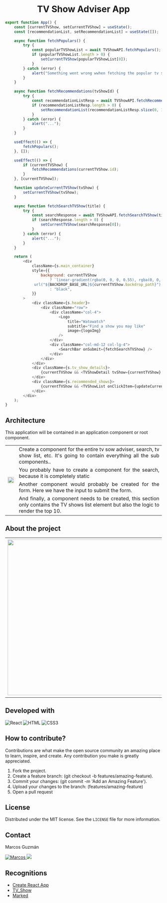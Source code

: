 <h1 align="center">TV Show Adviser App</h1>

```javascript
export function App() {
    const [currentTVShow, setCurrentTVShow] = useState();
    const [recommendationList, setRecommendationList] = useState([]);

    async function fetchPopulars() {
        try {
            const popularTVShowList = await TVShowAPI.fetchPopulars();
            if (popularTVShowList.length > 0) {
                setCurrentTVShow(popularTVShowList[0]);
            }
        } catch (error) {
            alert("Something went wrong wwhen fetching the popular tv shows");
        }
    }

    async function fetchRecommendations(tvShowId) {
        try {
            const recommendationListResp = await TVShowAPI.fetchRecommendations(tvShowId);
            if (recommendationListResp.length > 0) {
                setRecommendationList(recommendationListResp.slice(0, 10));
            }
        } catch (error) {
            alert("...");
        }
    }

    useEffect(() => {
        fetchPopulars();
    }, []);

    useEffect(() => {
        if (currentTVShow) {
            fetchRecommendations(currentTVShow.id);
        }
    }, [currentTVShow]);

    function updateCurrentTVShow(tvShow) {
        setCurrentTVShow(tvShow);
    }

    async function fetchSearchTVShow(title) {
        try {
            const searchResponse = await TVShowAPI.fetchSearchTVShow(title);
            if (searchResponse.length > 0) {
                setCurrentTVShow(searchResponse[0]);
            }
        } catch (error) {
            alert("...");
        }
    }

    return (
        <div
            className={s.main_container}
            style={{
                background: currentTVShow
                    ? `linear-gradient(rgba(0, 0, 0, 0.55), rgba(0, 0, 0, 0.55)),
             url("${BACKDROP_BASE_URL}${currentTVShow.backdrop_path}") no-repeat center / cover`
                    : "black",
            }}
        >
            <div className={s.header}>
                <div className="row">
                    <div className="col-4">
                        <Logo
                            title="Watowatch"
                            subtitle="Find a show you may like"
                            image={logoImg}
                        />
                    </div>
                    <div className="col-md-12 col-lg-4">
                        <SearchBar onSubmit={fetchSearchTVShow} />
                    </div>
                </div>
            </div>
            <div className={s.tv_show_details}>
                {currentTVShow && <TVShowDetail tvShow={currentTVShow} />}
            </div>
            <div className={s.recommended_shows}>
                {currentTVShow && <TVShowList onClickItem={updateCurrentTVShow} tvShowList={recommendationList} />}
            </div>
        </div>
    );
}
```
## Architecture
This application will be contained in an application component or root component.

<table width="100%">
    <tbody width="100%">
        <tr>
            <td rowspan=5 align="rigth">
                <img src="https://github.com/marcosguz/tv-show-adviser/assets/75583218/3f48f3ec-7e93-48e4-8d8a-a2ca0af01ea3" width="100%">
            </td>
        </tr>
        <tr>
            <td align="justify">Create a component for the entire tv sow adviser, search, tv show list, etc. It's going to contain everything all the sub components..</td>
        </tr>
        <tr>
            <td align="justify">You probably have to create a component for the search, because it is completely static</td>
        </tr>
        <tr>
            <td align="justify">Another component would probably be created for the form.
				Here we have the input to submit the form.</td>
        </tr>
        <tr>
            <td align="justify">And finally, a component needs to be created, this section only contains the TV shows list element but also the logic to render the top 10.</td>
        </tr>
    </tbody>
</table>

## About the project

<table width="100%">
    <tbody width="100%">
        <tr>
            <td rowspan=5 align="rigth">
                <img src="https://github.com/marcosguz/tv-show-adviser/assets/75583218/cff6a44b-739e-42a3-a199-7ba8bdddbe0f" width="500px">
            </td>
        </tr>
        <tr>
            <td align="justify">This web application is developed for educational purposes for API consumption. It is quite simple to use: you just have to choose the movie or TV series that appears at the beginning, or you can also search for the movie or TV series, for greater convenience.</td>
        </tr>
        <tr>
            <td align="justify">
				<a href="https://tv-show-adviser-weld.vercel.app/">TV Show</a>
			</td>
        </tr>
    </tbody>
</table>

## Developed with
![React](https://img.shields.io/badge/-React-61DBFB?style=for-the-badge&labelColor=black&logo=react&logoColor=61DBFB)
![HTML](https://img.shields.io/badge/HTML5-E34F26?style=for-the-badge&logo=html5&logoColor=white)
![CSS3](https://img.shields.io/badge/CSS3-1572B6?style=for-the-badge&logo=css3&logoColor=white)

## How to contribute?
Contributions are what make the open source community an amazing place to learn, inspire, and create. Any contribution you make is greatly appreciated.

1. Fork the project.
2. Create a feature branch: (git checkout -b features/amazing-feature).
3. Commit your changes: (git commit -m 'Add an Amazing Feature').
4. Upload your changes to the branch: (features/amazing-feature)
5. Open a pull request

## License
Distributed under the MIT license. See the `LICENSE` file for more information.

## Contact
Marcos Guzmán

<a href="https://www.linkedin.com/in/marcos-guzman-nazareno" target="blank">
      <img src="https://img.shields.io/badge/LinkedIn-0077B5?style=for-the-badge&logo=linkedin&logoColor=white" alt="Marcos"/>
</a>
<a href="https://twitter.com/marccosgz" target="blank">
      <img src="https://img.shields.io/badge/Twitter-1DA1F2?style=for-the-badge&logo=twitter&logoColor=white" />
</a>

## Recognitions
- [Create React App](https://github.com/facebook/create-react-app)
- [TV_Show](https://developer.themoviedb.org/reference/intro/getting-started)
- [Marked](https://marked.js.org/)
